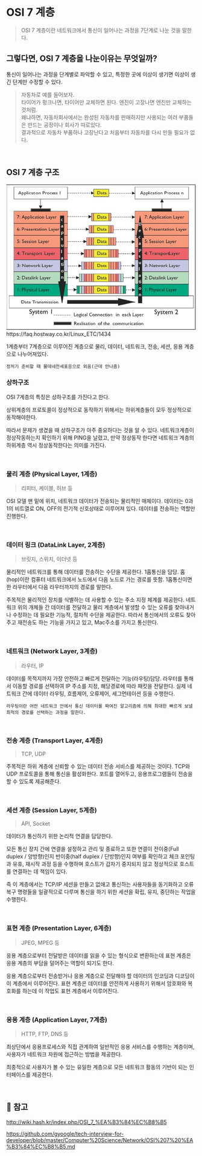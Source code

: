 # OSI 7 계층
> OSI 7 계층이란 네트워크에서 통신이 일어나는 과정을 7단계로 나눈 것을 말한다.

## 그렇다면, OSI 7 계층을 나눈이유는 무엇일까?

통신이 일어나는 과정을 단계별로 파악할 수 있고, 특정한 곳에 이상이 생기면 이상이 생긴 단계만 수정할 수 있다.

> 자동차로 예를 들어보자. <br>
> 타이어가 펑크나면, 타이어만 교체하면 된다. 엔진이 고장나면 엔진만 교체하는 것처럼. <br>
> 왜냐하면, 자동차회사에서는 완성된 자동차를 판매하지만 사용되는 여러 부품들은 만드는 공정이나 회사가 따로있다. <br>
> 결과적으로 자동차 부품하나 고장난다고 처음부터 자동차를 다시 만들 필요가 없다.

<br>

## OSI 7 계층 구조
<img src="/static/img/osi7.jpg">
https://faq.hostway.co.kr/Linux_ETC/1434

1계층부터 7계층으로 이루어진 계층으로 물리, 데이터, 네트워크, 전송, 세션, 응용 계층으로 나누어져있다.

`정처기 준비할 때 물데네전세표응으로 외움(근데 안나옴)`

### 상하구조
OSI 7계층의 특징은 상하구조를 가진다고 한다.

상위계층의 프로토콜이 정상적으로 동작하기 위해서는 하위계층들이 모두 정상적으로 동작해야한다.

따라서 문제가 생겼을 때 상하구조가 아주 중요하다는 것을 알 수 있다.
네트워크계층이 정상작동하는지 확인하기 위해 PING을 날렸고, 만약 정상동작 한다면 네트워크 계층의 하위계층 역시 정상동작한다는 의미를 가진다.

<br>

### 물리 계층 (Physical Layer, 1계층)
> 리피터, 케이블, 허브 등

OSI 모델 맨 밑에 위치, 네트워크 데이터가 전송되는 물리적인 매체이다.
데이터는 0과 1의 비트열로 ON, OFF의 전기적 신호상태로 이루어져 있다.
데이터를 전송하는 역할만 진행한다.

<br>

### 데이터 링크 (DataLink Layer, 2계층)
> 브릿지, 스위치, 이더넷 등

물리적인 네트워크를 통해 데이터를 전송하는 수단을 제공한다. 1홉통신을 담당. 홉(hop)이란 컴퓨터 네트워크에서 노드에서 다음 노드로 가는 경로를 뜻함.
1홉통신이면 한 라우터에서 다음 라우터까지의 경로를 말한다.

주목적은 물리적인 장치를 식별하는 데 사용할 수 있는 주소 지정 체계를 제공한다.
네트워크 위의 개체들 간 데이터를 전달하고 물리 계층에서 발생할 수 있는 오류를 찾아내거나 수정하는 데 필요한 기능적, 절차적 수단을 제공한다.
따라서 통신에서의 오류도 찾아주고 재전송도 하는 기능을 가지고 있고, Mac주소를 가지고 통신한다.

<br>

### 네트워크 (Network Layer, 3계층)
> 라우터, IP

데이터를 목적지까지 가장 안전하고 빠르게 전달하는 기능(라우팅)담당.
라우터를 통해서 이동할 경로를 선택하여 IP 주소를 지정, 해당경로에 따라 패킷을 전달한다.
실제 네트워크 간에 데이터 라우팅, 흐름제어, 오류제어, 세그먼테이션 등을 수행한다.

`라우팅이란 어떤 네트워크 안에서 통신 데이터를 짜여진 알고리즘에 의해 최대한 빠르게 보낼 최적의 경로를 선택하는 과정을 말한다.`

<br>

### 전송 계층 (Transport Layer, 4계층)
> TCP, UDP

주목적은 하위 계층에 신뢰할 수 있는 데이터 전송 서비스를 제공하는 것이다.
TCP와 UDP 프로토콜을 통해 통신을 활성화한다. 포트를 열어두고, 응용프로그램들이 전송을 할 수 있도록 제공해준다.

<br>

### 세션 계층 (Session Layer, 5계층)
> API, Socket

데이터가 통신하기 위한 논리적 연결을 담당한다.

모든 통신 장치 간에 연결을 설정하고 관리 및 종료하고 또한 연결이 전이중(Full duplex / 양방향)인지 반이중(half duplex / 단방향)인지 여부를 확인하고 체크 포인팅과 유휴, 재시작 과정 등을 수행하며 호스트가 갑자기 중지되지 않고 정상적으로 호스트를 연결하는 데 책임이 있다. 

즉 이 계층에서는 TCP/IP 세션을 만들고 없애고 통신하는 사용자들을 동기화하고 오류 복구 명령들을 일괄적으로 다루며 통신을 하기 위한 세션을 확립, 유지, 중단하는 작업을 수행한다.


<br>

### 표현 계층 (Presentation Layer, 6계층)
> JPEG, MPEG 등

응용 계층으로부터 전달받은 데이터를 읽을 수 있는 형식으로 변환하는데 표현 계층은 응용 계층의 부담을 덜어주는 역할이 되기도 한다.

응용 계층으로부터 전송받거나 응용 계층으로 전달해야 할 데이터의 인코딩과 디코딩이 이 계층에서 이루어진다.
표현 계층은 데이터를 안전하게 사용하기 위해서 암호화와 복호화를 하는데 이 작업도 표현 계층에서 이루어진다.

<br>

### 응용 계층 (Application Layer, 7계층)
> HTTP, FTP, DNS 등

최상단에서 응용프로세스와 직접 관계하여 일반적인 응용 서비스를 수행하는 계층이며, 사용자가 네트워크 자원에 접근하는 방법을 제공한다.

최종적으로 사용자가 볼 수 있는 유일한 계층으로 모든 네트워크 활동의 기반이 되는 인터페이스를 제공한다.


<br>


## 👀 참고
http://wiki.hash.kr/index.php/OSI_7_%EA%B3%84%EC%B8%B5

https://github.com/gyoogle/tech-interview-for-developer/blob/master/Computer%20Science/Network/OSI%207%20%EA%B3%84%EC%B8%B5.md

